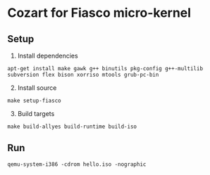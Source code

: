 # Cozart for Fiasco micro-kernel

## Setup

1. Install dependencies

`apt-get install make gawk g++ binutils pkg-config g++-multilib subversion flex bison xorriso mtools grub-pc-bin`

2. Install source

`make setup-fiasco`

3. Build targets

`make build-allyes build-runtime build-iso`

## Run
`qemu-system-i386 -cdrom hello.iso -nographic`

